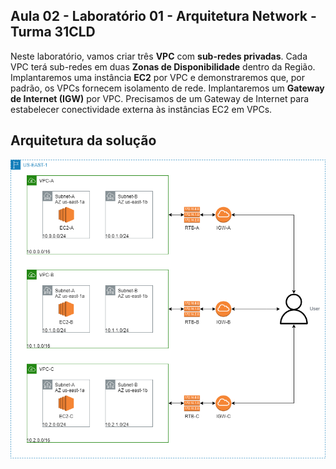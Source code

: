 ## Aula 02 - Laboratório 01 - Arquitetura Network - Turma 31CLD
Neste laboratório, vamos criar três **VPC** com **sub-redes privadas**. Cada VPC terá sub-redes em
duas **Zonas de Disponibilidade** dentro da Região. Implantaremos uma instância **EC2** por VPC e
demonstraremos que, por padrão, os VPCs fornecem isolamento de rede.
Implantaremos um **Gateway de Internet (IGW)** por VPC. Precisamos de um
Gateway de Internet para estabelecer conectividade externa às instâncias EC2 em VPCs.

## Arquitetura da solução

<p align="center">
<img src="./arquitetura-solucao-aula02-lab01.png" width="800px" height="auto">
</p>